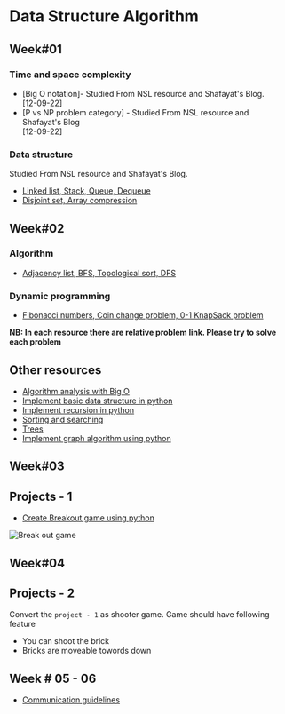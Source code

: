 # Data Structure Algorithm

## Week#01

### Time and space complexity 
- [Big O notation]- Studied From NSL resource and Shafayat's Blog. <br> [12-09-22]
- [P vs NP problem category] - Studied From NSL resource and Shafayat's Blog <br> [12-09-22]

### Data structure
Studied From NSL resource and Shafayat's Blog.
- [Linked list, Stack, Queue, Dequeue](https://github.com/Abdullahil-Mahmud-Arif/nsl-study-materials/blob/main/Data_Structures/Data_Structures_01.ipynb)
- [Disjoint set, Array compression](https://github.com/Abdullahil-Mahmud-Arif/nsl-study-materials/blob/main/Data_Structures/Data_Structures_02.ipynb)

## Week#02
### Algorithm
- [Adjacency list, BFS, Topological sort, DFS](https://github.com/Abdullahil-Mahmud-Arif/nsl-study-materials/blob/main/Data_Structures/Algorithm.ipynb)

### Dynamic programming
- [Fibonacci numbers, Coin change problem, 0-1 KnapSack problem](https://github.com/Abdullahil-Mahmud-Arif/nsl-study-materials/blob/main/Data_Structures/Dynamic_Programming.ipynb)

**NB: In each resource there are relative problem link. Please try to solve each problem**

## Other resources
- [Algorithm analysis with Big O](https://runestone.academy/runestone/books/published/pythonds/AlgorithmAnalysis/toctree.html)
- [Implement basic data structure in python](https://runestone.academy/runestone/books/published/pythonds/BasicDS/toctree.html)
- [Implement recursion in python](https://runestone.academy/runestone/books/published/pythonds/Recursion/toctree.html)
- [Sorting and searching](https://runestone.academy/runestone/books/published/pythonds/SortSearch/toctree.html)
- [Trees](https://runestone.academy/runestone/books/published/pythonds/Trees/toctree.html)
- [Implement graph algorithm using python](https://runestone.academy/runestone/books/published/pythonds/Graphs/toctree.html)

## Week#03
## Projects - 1
- [Create Breakout game using python](https://www.101computing.net/breakout-tutorial-using-pygame-getting-started/)

![Break out game](https://github.com/NSLabTeam/data-structure-algorithm/blob/master/break-out-game.png)
## Week#04
## Projects - 2
Convert the `project - 1` as shooter game.
Game should have following feature
- You can shoot the brick
- Bricks are moveable towords down

## Week # 05 - 06

- [Communication guidelines](https://github.com/NSLabTeam/knowledge-sharing/blob/main/communication-guidelines.pdf)

